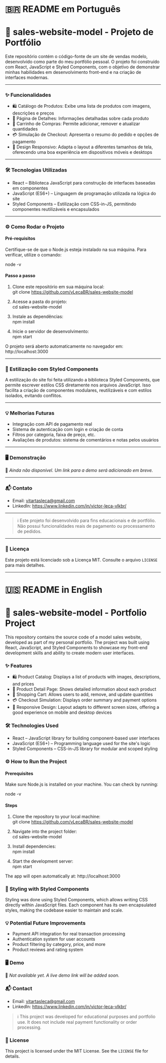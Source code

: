 # 🇧🇷 README em Português
# 🛒 sales-website-model - Projeto de Portfólio

Este repositório contém o código-fonte de um site de vendas modelo, desenvolvido como parte do meu portfólio pessoal. O projeto foi construído com React, JavaScript e Styled Components, com o objetivo de demonstrar minhas habilidades em desenvolvimento front-end e na criação de interfaces modernas.

---

### ✨ Funcionalidades

- 🛍️ Catálogo de Produtos: Exibe uma lista de produtos com imagens, descrições e preços  
- 📄 Página de Detalhes: Informações detalhadas sobre cada produto  
- 🛒 Carrinho de Compras: Permite adicionar, remover e atualizar quantidades  
- 💳 Simulação de Checkout: Apresenta o resumo do pedido e opções de pagamento  
- 📱 Design Responsivo: Adapta o layout a diferentes tamanhos de tela, oferecendo uma boa experiência em dispositivos móveis e desktops  

---

### 🛠️ Tecnologias Utilizadas

- React – Biblioteca JavaScript para construção de interfaces baseadas em componentes  
- JavaScript (ES6+) – Linguagem de programação utilizada na lógica do site  
- Styled Components – Estilização com CSS-in-JS, permitindo componentes reutilizáveis e encapsulados

---

### ⚙️ Como Rodar o Projeto

#### Pré-requisitos

Certifique-se de que o Node.js esteja instalado na sua máquina. Para verificar, utilize o comando:

node -v

#### Passo a passo

1. Clone este repositório em sua máquina local:  
   git clone https://github.com/vLecaBR/sales-website-model

2. Acesse a pasta do projeto:  
   cd sales-website-model

3. Instale as dependências:  
   npm install

4. Inicie o servidor de desenvolvimento:  
   npm start

O projeto será aberto automaticamente no navegador em: http://localhost:3000

---

### 🎨 Estilização com Styled Components

A estilização do site foi feita utilizando a biblioteca Styled Components, que permite escrever estilos CSS diretamente nos arquivos JavaScript. Isso facilita a criação de componentes modulares, reutilizáveis e com estilos isolados, evitando conflitos.

---

### 💡 Melhorias Futuras

- Integração com API de pagamento real  
- Sistema de autenticação com login e criação de conta  
- Filtros por categoria, faixa de preço, etc.  
- Avaliações de produtos: sistema de comentários e notas pelos usuários

---

### 🖥️ Demonstração

🚧 *Ainda não disponível. Um link para a demo será adicionado em breve.*

---

### 📬 Contato

- Email: vitartasleca@gmail.com  
- LinkedIn: https://www.linkedin.com/in/victor-leca-vlkbr/

---

> ℹ️ Este projeto foi desenvolvido para fins educacionais e de portfólio. Não possui funcionalidades reais de pagamento ou processamento de pedidos.

---

### 📄 Licença

Este projeto está licenciado sob a Licença MIT. Consulte o arquivo `LICENSE` para mais detalhes.

---

# 🇺🇸 README in English
# 🛒 sales-website-model - Portfolio Project

This repository contains the source code of a model sales website, developed as part of my personal portfolio. The project was built using React, JavaScript, and Styled Components to showcase my front-end development skills and ability to create modern user interfaces.

### ✨ Features

- 🛍️ Product Catalog: Displays a list of products with images, descriptions, and prices  
- 📄 Product Detail Page: Shows detailed information about each product  
- 🛒 Shopping Cart: Allows users to add, remove, and update quantities  
- 💳 Checkout Simulation: Displays order summary and payment options  
- 📱 Responsive Design: Layout adapts to different screen sizes, offering a good experience on mobile and desktop devices  

### 🛠️ Technologies Used

- React – JavaScript library for building component-based user interfaces  
- JavaScript (ES6+) – Programming language used for the site's logic  
- Styled Components – CSS-in-JS library for modular and scoped styling  

### ⚙️ How to Run the Project

#### Prerequisites

Make sure Node.js is installed on your machine. You can check by running:

node -v

#### Steps

1. Clone the repository to your local machine:  
   git clone https://github.com/vLecaBR/sales-website-model

2. Navigate into the project folder:  
   cd sales-website-model

3. Install dependencies:  
   npm install

4. Start the development server:  
   npm start

The app will open automatically at: http://localhost:3000

### 🎨 Styling with Styled Components

Styling was done using Styled Components, which allows writing CSS directly within JavaScript files. Each component has its own encapsulated styles, making the codebase easier to maintain and scale.

### 💡 Potential Future Improvements

- Payment API integration for real transaction processing  
- Authentication system for user accounts  
- Product filtering by category, price, and more  
- Product reviews and rating system  

### 🖥️ Demo

🚧 *Not available yet. A live demo link will be added soon.*

### 📬 Contact

- Email: vitartasleca@gmail.com  
- LinkedIn: https://www.linkedin.com/in/victor-leca-vlkbr/

> ℹ️ This project was developed for educational purposes and portfolio use. It does not include real payment functionality or order processing.

### 📄 License

This project is licensed under the MIT License. See the `LICENSE` file for details.
